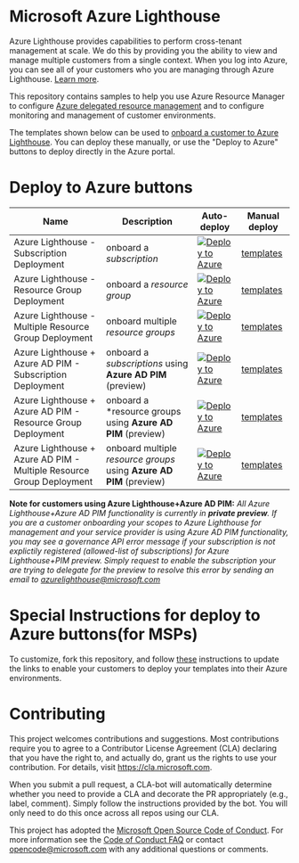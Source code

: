 
# Microsoft Azure Lighthouse

Azure Lighthouse provides capabilities to perform cross-tenant management at scale.  We do this by providing you the ability to view and manage multiple customers from a single context. When you log into Azure, you can see all of your customers who you are managing through Azure Lighthouse. [Learn more](https://azure.com/lighthouse).

This repository contains samples to help you use Azure Resource Manager to configure [Azure delegated resource management](https://docs.microsoft.com/azure/lighthouse/concepts/azure-delegated-resource-management) and to configure monitoring and management of customer environments.

The templates shown below can be used to [onboard a customer to Azure Lighthouse](https://docs.microsoft.com/en-us/azure/lighthouse/how-to/onboard-customer). You can deploy these manually, or use the "Deploy to Azure" buttons to deploy directly in the Azure portal.
# Deploy to Azure buttons

Name | Description   | Auto-deploy   | Manual deploy |
-----| ------------- |--------------- |------- 
| Azure Lighthouse - Subscription Deployment |onboard a *subscription* | [![Deploy to Azure](https://aka.ms/deploytoazurebutton)](https://portal.azure.com/#create/Microsoft.Template/uri/https%3A%2F%2Fraw.githubusercontent.com%2FAzure%2FAzure-Lighthouse-samples%2Fmaster%2Ftemplates%2Fdelegated-resource-management%2FdelegatedResourceManagement.json) | [templates](https://github.com/Azure/Azure-Lighthouse-samples/tree/master/templates/delegated-resource-management)
| Azure Lighthouse - Resource Group Deployment | onboard a *resource group* | [![Deploy to Azure](https://aka.ms/deploytoazurebutton)](https://portal.azure.com/#create/Microsoft.Template/uri/https%3A%2F%2Fraw.githubusercontent.com%2FAzure%2FAzure-Lighthouse-samples%2Fmaster%2Ftemplates%2Frg-delegated-resource-management%2FrgDelegatedResourceManagement.json) | [templates](https://github.com/Azure/Azure-Lighthouse-samples/tree/master/templates/rg-delegated-resource-management)
| Azure Lighthouse - Multiple Resource Group Deployment | onboard multiple *resource groups* | [![Deploy to Azure](https://aka.ms/deploytoazurebutton)](https://portal.azure.com/#create/Microsoft.Template/uri/https%3A%2F%2Fraw.githubusercontent.com%2FAzure%2FAzure-Lighthouse-samples%2Fmaster%2Ftemplates%2Frg-delegated-resource-management%2FmultipleRgDelegatedResourceManagement.json) | [templates](https://github.com/Azure/Azure-Lighthouse-samples/tree/master/templates/rg-delegated-resource-management)
| Azure Lighthouse + Azure AD PIM - Subscription Deployment  | onboard a *subscriptions* using **Azure AD PIM** (preview) | [![Deploy to Azure](https://aka.ms/deploytoazurebutton)](https://portal.azure.com/#create/Microsoft.Template/uri/https%3A%2F%2Fraw.githubusercontent.com%2FAzure%2FAzure-Lighthouse-samples%2Fmaster%2Ftemplates%2Fdelegated-resource-management-eligible-authorizations%2FdelegatedResourcemanagement-eligible-authorizations.json) | [templates](https://github.com/Azure/Azure-Lighthouse-samples/tree/master/templates/delegated-resource-management-eligible-authorizations)
| Azure Lighthouse + Azure AD PIM - Resource Group Deployment | onboard a *resource groups using **Azure AD PIM** (preview) | [![Deploy to Azure](https://aka.ms/deploytoazurebutton)](https://portal.azure.com/#create/Microsoft.Template/uri/https%3A%2F%2Fraw.githubusercontent.com%2FAzure%2FAzure-Lighthouse-samples%2Fmaster%2Ftemplates%2Frg-delegatedResourceManagement-eligible-authorizations%2Frg-delegatedResourcemanagement-eligible-authorizations.json) | [templates](https://github.com/Azure/Azure-Lighthouse-samples/tree/master/templates/rg-delegatedResourceManagement-eligible-authorizations)
| Azure Lighthouse + Azure AD PIM - Multiple Resource Group Deployment | onboard multiple *resource groups* using **Azure AD PIM** (preview) | [![Deploy to Azure](https://aka.ms/deploytoazurebutton)](https://portal.azure.com/#create/Microsoft.Template/uri/https%3A%2F%2Fraw.githubusercontent.com%2FAzure%2FAzure-Lighthouse-samples%2Fmaster%2Ftemplates%2Frg-delegatedResourceManagement-eligible-authorizations%2FmultipleRgDelegatedResourceManagement-eligible-authorizations.json) | [templates](https://github.com/Azure/Azure-Lighthouse-samples/tree/master/templates/rg-delegatedResourceManagement-eligible-authorizations)

**Note for customers using Azure Lighthouse+Azure AD PIM:**  *All Azure Lighthouse+Azure AD PIM functionality is currently in **private preview**. If you are a customer onboarding your scopes to Azure Lighthouse for management and your service provider is using Azure AD PIM functionality, you may see a governance API error message if your subscription is not explictily registered (allowed-list of subscriptions) for Azure Lighthouse+PIM preview. Simply request to enable the subscription your are trying to delegate for the preview to resolve this error by sending an email to azurelighthouse@microsoft.com*
# Special Instructions for deploy to Azure buttons(for MSPs)
To customize, fork this repository, and follow [these](https://docs.microsoft.com/en-us/azure/azure-resource-manager/templates/deploy-to-azure-button) instructions to update the links to enable your customers to deploy your templates into their Azure environments.
# Contributing

This project welcomes contributions and suggestions.  Most contributions require you to agree to a
Contributor License Agreement (CLA) declaring that you have the right to, and actually do, grant us
the rights to use your contribution. For details, visit https://cla.microsoft.com.

When you submit a pull request, a CLA-bot will automatically determine whether you need to provide
a CLA and decorate the PR appropriately (e.g., label, comment). Simply follow the instructions
provided by the bot. You will only need to do this once across all repos using our CLA.

This project has adopted the [Microsoft Open Source Code of Conduct](https://opensource.microsoft.com/codeofconduct/).
For more information see the [Code of Conduct FAQ](https://opensource.microsoft.com/codeofconduct/faq/) or
contact [opencode@microsoft.com](mailto:opencode@microsoft.com) with any additional questions or comments.
